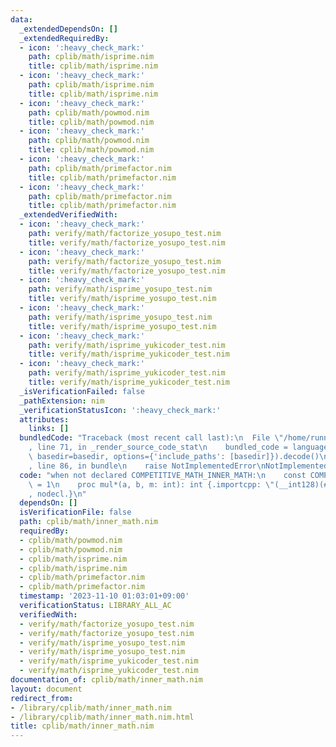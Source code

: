 ```yaml
---
data:
  _extendedDependsOn: []
  _extendedRequiredBy:
  - icon: ':heavy_check_mark:'
    path: cplib/math/isprime.nim
    title: cplib/math/isprime.nim
  - icon: ':heavy_check_mark:'
    path: cplib/math/isprime.nim
    title: cplib/math/isprime.nim
  - icon: ':heavy_check_mark:'
    path: cplib/math/powmod.nim
    title: cplib/math/powmod.nim
  - icon: ':heavy_check_mark:'
    path: cplib/math/powmod.nim
    title: cplib/math/powmod.nim
  - icon: ':heavy_check_mark:'
    path: cplib/math/primefactor.nim
    title: cplib/math/primefactor.nim
  - icon: ':heavy_check_mark:'
    path: cplib/math/primefactor.nim
    title: cplib/math/primefactor.nim
  _extendedVerifiedWith:
  - icon: ':heavy_check_mark:'
    path: verify/math/factorize_yosupo_test.nim
    title: verify/math/factorize_yosupo_test.nim
  - icon: ':heavy_check_mark:'
    path: verify/math/factorize_yosupo_test.nim
    title: verify/math/factorize_yosupo_test.nim
  - icon: ':heavy_check_mark:'
    path: verify/math/isprime_yosupo_test.nim
    title: verify/math/isprime_yosupo_test.nim
  - icon: ':heavy_check_mark:'
    path: verify/math/isprime_yosupo_test.nim
    title: verify/math/isprime_yosupo_test.nim
  - icon: ':heavy_check_mark:'
    path: verify/math/isprime_yukicoder_test.nim
    title: verify/math/isprime_yukicoder_test.nim
  - icon: ':heavy_check_mark:'
    path: verify/math/isprime_yukicoder_test.nim
    title: verify/math/isprime_yukicoder_test.nim
  _isVerificationFailed: false
  _pathExtension: nim
  _verificationStatusIcon: ':heavy_check_mark:'
  attributes:
    links: []
  bundledCode: "Traceback (most recent call last):\n  File \"/home/runner/.local/lib/python3.10/site-packages/onlinejudge_verify/documentation/build.py\"\
    , line 71, in _render_source_code_stat\n    bundled_code = language.bundle(stat.path,\
    \ basedir=basedir, options={'include_paths': [basedir]}).decode()\n  File \"/home/runner/.local/lib/python3.10/site-packages/onlinejudge_verify/languages/nim.py\"\
    , line 86, in bundle\n    raise NotImplementedError\nNotImplementedError\n"
  code: "when not declared COMPETITIVE_MATH_INNER_MATH:\n    const COMPETITIVE_MATH_INNER_MATH*\
    \ = 1\n    proc mul*(a, b, m: int): int {.importcpp: \"(__int128)(#) * (#) % (#)\"\
    , nodecl.}\n"
  dependsOn: []
  isVerificationFile: false
  path: cplib/math/inner_math.nim
  requiredBy:
  - cplib/math/powmod.nim
  - cplib/math/powmod.nim
  - cplib/math/isprime.nim
  - cplib/math/isprime.nim
  - cplib/math/primefactor.nim
  - cplib/math/primefactor.nim
  timestamp: '2023-11-10 01:03:01+09:00'
  verificationStatus: LIBRARY_ALL_AC
  verifiedWith:
  - verify/math/factorize_yosupo_test.nim
  - verify/math/factorize_yosupo_test.nim
  - verify/math/isprime_yosupo_test.nim
  - verify/math/isprime_yosupo_test.nim
  - verify/math/isprime_yukicoder_test.nim
  - verify/math/isprime_yukicoder_test.nim
documentation_of: cplib/math/inner_math.nim
layout: document
redirect_from:
- /library/cplib/math/inner_math.nim
- /library/cplib/math/inner_math.nim.html
title: cplib/math/inner_math.nim
---
```

